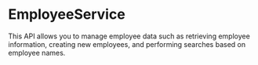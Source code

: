 # EmployeeService
This API allows you to manage employee data such as retrieving employee information, creating new employees, and performing searches based on employee names. 
